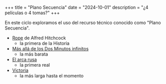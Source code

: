 +++
title = "Plano Secuencia"
date = "2024-10-01"
description = "¿4 películas o 4 tomas?"
+++

En este ciclo exploramos el uso del recurso técnico
conocido como "Plano Secuencia".

* [Rope](@/pelis/rope.md) de Alfred Hitchcock
  * la primera de la Historia
* [Más allá de los Dos Minutos infinitos](@/pelis/infinite2min.md)
  * la más barata
* [El arca rusa](@/pelis/arca-rusa.md)
  * la primera real
* [Victoria](@/pelis/victoria.md)
  * la más larga hasta el momento
